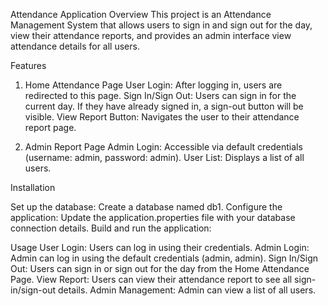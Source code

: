 Attendance Application 
Overview
This project is an Attendance Management System that allows users to sign in and sign out for the day, view their attendance reports, and provides an admin interface view attendance details for all users.

Features
1. Home Attendance Page
User Login: After logging in, users are redirected to this page.
Sign In/Sign Out: Users can sign in for the current day. If they have already signed in, a sign-out button will be visible.
View Report Button: Navigates the user to their attendance report page.


2. Admin Report Page
Admin Login: Accessible via default credentials (username: admin, password: admin).
User List: Displays a list of all users.

Installation

Set up the database:
Create a database named db1.
Configure the application:
Update the application.properties file with your database connection details.
Build and run the application:


Usage
User Login: Users can log in using their credentials.
Admin Login: Admin can log in using the default credentials (admin, admin).
Sign In/Sign Out: Users can sign in or sign out for the day from the Home Attendance Page.
View Report: Users can view their attendance report to see all sign-in/sign-out details.
Admin Management: Admin can view a list of all users.



